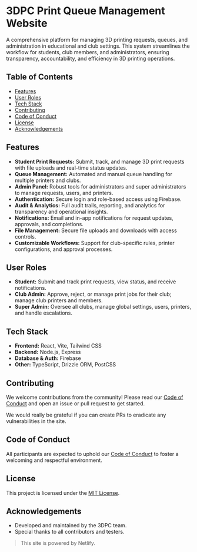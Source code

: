 # 3DPC Print Queue Management Website

A comprehensive platform for managing 3D printing requests, queues, and administration in educational and club settings. This system streamlines the workflow for students, club members, and administrators, ensuring transparency, accountability, and efficiency in 3D printing operations.



## Table of Contents

- [Features](#features)
- [User Roles](#user-roles)
- [Tech Stack](#tech-stack)
- [Contributing](#contributing)
- [Code of Conduct](#code-of-conduct)
- [License](#license)
- [Acknowledgements](#acknowledgements)



## Features

- **Student Print Requests:** Submit, track, and manage 3D print requests with file uploads and real-time status updates.
- **Queue Management:** Automated and manual queue handling for multiple printers and clubs.
- **Admin Panel:** Robust tools for administrators and super administrators to manage requests, users, and printers.
- **Authentication:** Secure login and role-based access using Firebase.
- **Audit & Analytics:** Full audit trails, reporting, and analytics for transparency and operational insights.
- **Notifications:** Email and in-app notifications for request updates, approvals, and completions.
- **File Management:** Secure file uploads and downloads with access controls.
- **Customizable Workflows:** Support for club-specific rules, printer configurations, and approval processes.



## User Roles

- **Student:** Submit and track print requests, view status, and receive notifications.
- **Club Admin:** Approve, reject, or manage print jobs for their club; manage club printers and members.
- **Super Admin:** Oversee all clubs, manage global settings, users, printers, and handle escalations.



## Tech Stack

- **Frontend:** React, Vite, Tailwind CSS
- **Backend:** Node.js, Express
- **Database & Auth:** Firebase
- **Other:** TypeScript, Drizzle ORM, PostCSS




## Contributing

We welcome contributions from the community! Please read our [Code of Conduct](CODE_OF_CONDUCT.md) and open an issue or pull request to get started.

We would really be grateful if you can create PRs to eradicate any vulnerabilities in the site.



## Code of Conduct

All participants are expected to uphold our [Code of Conduct](CODE_OF_CONDUCT.md) to foster a welcoming and respectful environment.



## License

This project is licensed under the [MIT License](LICENSE).



## Acknowledgements

- Developed and maintained by the 3DPC team.
- Special thanks to all contributors and testers.



> This site is powered by Netlify.
